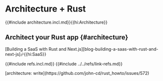 # Architecture + Rust

{{#include architecture.incl.md}}{{hi:Architecture}}

## Architect your Rust app {#architecture}

[Building a SaaS with Rust and Next.js][blog-building-a-saas-with-rust-and-next-js]⮳{{hi:SaaS}}

{{#include refs.incl.md}}
{{#include ../../refs/link-refs.md}}

<div class="hidden">
[architecture: write](https://github.com/john-cd/rust_howto/issues/572)

</div>
